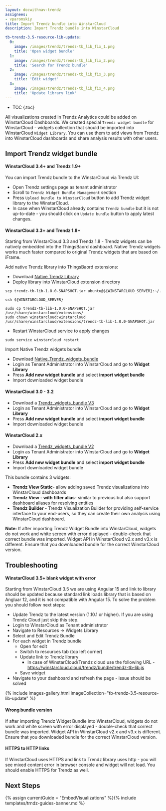 ```yaml
---
layout: docwithnav-trendz
assignees:
- vparomskiy
title: Import Trendz bundle into WinstarCloud
description: Import Trendz bundle into WinstarCloud

tb-trendz-3.5-resource-lib-update:
  0:
    image: /images/trendz/trendz-tb_lib_fix_1.png
    title: 'Open widget bundle'
  1:
    image: /images/trendz/trendz-tb_lib_fix_2.png
    title: 'Search for Trendz bundle'
  2:
    image: /images/trendz/trendz-tb_lib_fix_3.png
    title: 'Edit widget'
  3:
    image: /images/trendz/trendz-tb_lib_fix_4.png
    title: 'Update library link'
---
```


* TOC
{:toc}

All visualizations created in Trendz Analytics could be added on WinstarCloud Dashboards. We created special `Trendz widget bundle` for WinstarCloud - widgets collection that should be imported into WinstarCloud `Widget Library`.
You can use them to add views from Trendz into WinstarCloud dashboards and share analysis results with other users.

## Import Trendz widget bundle

#### WinstarCloud 3.4+ and Trendz 1.9+
You can import Trendz bundle to the WinstarCloud via Trendz UI: 

* Open Trendz settings page as tenant administrator
* Scroll to `Trendz Widget Bundle Management` section
* Press `Upload bundle to WinstarCloud` button to add Trendz widget library to the WinstarCloud.
* In case when WinstarCloud already contains `Trendz bundle` but it is not up-to-date - you should click on `Update bundle` button to apply latest changes.

#### WinstarCloud 3.3+ and Trendz 1.8+
Starting from WinstarCloud 3.3 and Trendz 1.8 - Trendz widgets can be natively embedded into the ThingsBaord dashboard.
Native Trendz widgets works much faster compared to original Trendz widgets that are based on iFrame. 

Add native Trendz library into ThingsBaord extensions:
* Download <a href="https://dist.winstarcloud.io/trendz-tb-lib-1.8.0-SNAPSHOT.jar" download target="_blank">Native Trendz Library</a>
* Deploy library into WinstarCloud extension directory

```
scp trendz-tb-lib-1.8.0-SNAPSHOT.jar ubuntu@${WINSTARCLOUD_SERVER}:~/.

ssh ${WINSTARCLOUD_SERVER}

sudo cp trendz-tb-lib-1.0.0-SNAPSHOT.jar /usr/share/winstarcloud/extensions/
sudo chown winstarcloud:winstarcloud /usr/share/winstarcloud/extensions/trendz-tb-lib-1.0.0-SNAPSHOT.jar
```

* Restart WinstarCloud service to apply changes

```
sudo service winstarcloud restart
```

Import Native Trendz widgets bundle
* Download <a href="https://dist.winstarcloud.io/native_trendz_bundle.json" download target="_blank">Native_Trendz_widgets_bundle</a>
* Login as Tenant Administrator into WinstarCloud and go to **Widget Library**
* Press **Add new widget bundle** and select **import widget bundle**
* Import downloaded  widget bundle 

#### WinstarCloud 3.0 - 3.2
* Download a <a href="https://dist.winstarcloud.io/trendz_bundle_tb3.json" download target="_blank">Trendz_widgets_bundle V3</a> 
* Login as Tenant Administrator into WinstarCloud and go to **Widget Library**
* Press **Add new widget bundle** and select **import widget bundle**
* Import downloaded  widget bundle 

#### WinstarCloud 2.x
* Download a <a href="https://dist.winstarcloud.io/trendz_bundle_tb2.json" download target="_blank">Trendz_widgets_bundle V2</a> 
* Login as Tenant Administrator into WinstarCloud and go to **Widget Library**
* Press **Add new widget bundle** and select **import widget bundle**
* Import downloaded  widget bundle

This bundle contains 3 widgets:
* **Trendz View Static**- allow adding saved Trendz visualizations into WinstarCloud dashboards
* **Trendz View - with filter alias**- similar to previous but also support dashboard aliases for resolving entities
* **Trendz Builder** - Trendz Visualization Builder for providing self-service interface to your end-users, 
so they can create their own analysis using WinstarCloud dashboard. 
 
**Note:** If after importing Trendz Widget Bundle into WinstarCloud, widgets do not work and white screen with error displayed - double-check
that correct bundle was imported. Widget API in WinstarCloud v2.x and v3.x is different. Ensure that you downloaded bundle for 
the correct WinstarCloud version.

## Troubleshooting

#### WinstarCloud 3.5+ blank widget with error
Starting from WinstarCloud 3.5 we are using Angular 15 and link to library should be updated because standard link loads library that is based on Angluar 12, and it is not compatible with Angular 15.
To solve the problem you should follow next steps:

* Update Trendz to the latest version (1.10.1 or higher). If you are using Trendz Cloud just skip this step.
* Login to WinstarCloud as Tenant administrator
* Navigate to Resources -> Widgets Library
* Select and Edit Trendz Bundle
* For each widget in Trendz bundle
  * Open for edit
  * Switch to resources tab (top left corner)
  * Update link to Trendz library
    * In case of WinstarCloud/Trendz cloud use the following URL - https://winstarcloud.cloud/trendz/bundle/trendz-tb-lib.js
  * Save widget
* Navigate to your dashboard and refresh the page - issue should be solved

{% include images-gallery.html imageCollection="tb-trendz-3.5-resource-lib-update" %}

#### Wrong bundle version
If after importing Trendz Widget Bundle into WinstarCloud, widgets do not work and white screen with error displayed - double-check
that correct bundle was imported. Widget API in WinstarCloud v2.x and v3.x is different. Ensure that you downloaded bundle for
the correct WinstarCloud version.

#### HTTPS to HTTP links
If WinstarCloud uses HTTPS and link to Trendz library uses http - you will see mixed content error in browser console and widget will not load. You should enable HTTPS for Trendz as well.


## Next Steps

{% assign currentGuide = "EmbedVisualizations" %}{% include templates/trndz-guides-banner.md %}